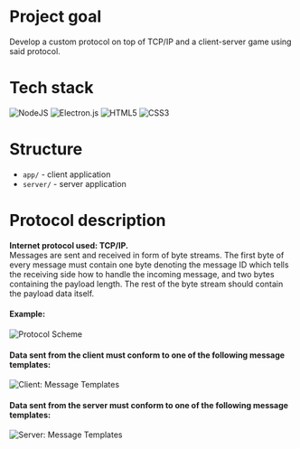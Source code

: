 # Project goal
Develop a custom protocol on top of TCP/IP and a client-server game using said protocol.
# Tech stack 
![NodeJS](https://img.shields.io/badge/node.js-6DA55F?style=for-the-badge&logo=node.js&logoColor=white)
![Electron.js](https://img.shields.io/badge/Electron-191970?style=for-the-badge&logo=Electron&logoColor=white)
![HTML5](https://img.shields.io/badge/html5-%23E34F26.svg?style=for-the-badge&logo=html5&logoColor=white)
![CSS3](https://img.shields.io/badge/css3-%231572B6.svg?style=for-the-badge&logo=css3&logoColor=white)
# Structure
* `app/` - client application
* `server/` - server application
# Protocol description
**Internet protocol used: TCP/IP.**  
Messages are sent and received in form of byte streams.
The first byte of every message must contain one byte denoting the message ID
which tells the receiving side how to handle the incoming message,
and two bytes containing the payload length.
The rest of the byte stream should contain the payload data itself.
#### Example:
![Protocol Scheme](https://i.imgur.com/DRjz2bY.png)
#### Data sent from the client must conform to one of the following message templates:
![Client: Message Templates](https://i.imgur.com/MdHLmOK.png)
#### Data sent from the server must conform to one of the following message templates:
![Server: Message Templates](https://i.imgur.com/CrNHz3V.png)